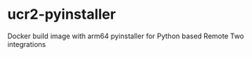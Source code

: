 # ucr2-pyinstaller
Docker build image with arm64 pyinstaller for Python based Remote Two integrations
